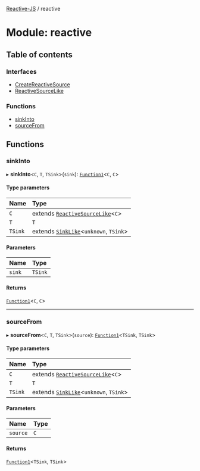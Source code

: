 [Reactive-JS](../README.md) / reactive

# Module: reactive

## Table of contents

### Interfaces

- [CreateReactiveSource](../interfaces/reactive.CreateReactiveSource.md)
- [ReactiveSourceLike](../interfaces/reactive.ReactiveSourceLike.md)

### Functions

- [sinkInto](reactive.md#sinkinto)
- [sourceFrom](reactive.md#sourcefrom)

## Functions

### sinkInto

▸ **sinkInto**<`C`, `T`, `TSink`\>(`sink`): [`Function1`](functions.md#function1)<`C`, `C`\>

#### Type parameters

| Name | Type |
| :------ | :------ |
| `C` | extends [`ReactiveSourceLike`](../interfaces/reactive.ReactiveSourceLike.md)<`C`\> |
| `T` | `T` |
| `TSink` | extends [`SinkLike`](../interfaces/sink.SinkLike.md)<`unknown`, `TSink`\> |

#### Parameters

| Name | Type |
| :------ | :------ |
| `sink` | `TSink` |

#### Returns

[`Function1`](functions.md#function1)<`C`, `C`\>

___

### sourceFrom

▸ **sourceFrom**<`C`, `T`, `TSink`\>(`source`): [`Function1`](functions.md#function1)<`TSink`, `TSink`\>

#### Type parameters

| Name | Type |
| :------ | :------ |
| `C` | extends [`ReactiveSourceLike`](../interfaces/reactive.ReactiveSourceLike.md)<`C`\> |
| `T` | `T` |
| `TSink` | extends [`SinkLike`](../interfaces/sink.SinkLike.md)<`unknown`, `TSink`\> |

#### Parameters

| Name | Type |
| :------ | :------ |
| `source` | `C` |

#### Returns

[`Function1`](functions.md#function1)<`TSink`, `TSink`\>
